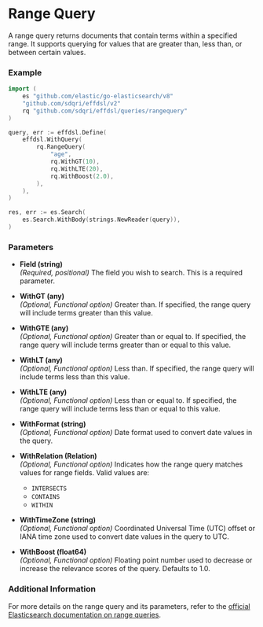 # Range Query

A range query returns documents that contain terms within a specified range. It supports querying for values that are greater than, less than, or between certain values.

### Example

```go
import (
	es "github.com/elastic/go-elasticsearch/v8"
	"github.com/sdqri/effdsl/v2"
	rq "github.com/sdqri/effdsl/queries/rangequery"
)

query, err := effdsl.Define(
    effdsl.WithQuery(
        rq.RangeQuery(
            "age",
            rq.WithGT(10),
            rq.WithLTE(20),
            rq.WithBoost(2.0),
        ),
    ),
)

res, err := es.Search(
    es.Search.WithBody(strings.NewReader(query)),
)
```

### Parameters

*   **Field (string)**  
    _(Required, positional)_ The field you wish to search. This is a required parameter.

*   **WithGT (any)**  
    _(Optional, Functional option)_ Greater than. If specified, the range query will include terms greater than this value.

*   **WithGTE (any)**  
    _(Optional, Functional option)_ Greater than or equal to. If specified, the range query will include terms greater than or equal to this value.

*   **WithLT (any)**  
    _(Optional, Functional option)_ Less than. If specified, the range query will include terms less than this value.

*   **WithLTE (any)**  
    _(Optional, Functional option)_ Less than or equal to. If specified, the range query will include terms less than or equal to this value.

*   **WithFormat (string)**  
    _(Optional, Functional option)_ Date format used to convert date values in the query.

*   **WithRelation (Relation)**  
    _(Optional, Functional option)_ Indicates how the range query matches values for range fields. Valid values are:
    *   `INTERSECTS`
    *   `CONTAINS`
    *   `WITHIN`

*   **WithTimeZone (string)**  
    _(Optional, Functional option)_ Coordinated Universal Time (UTC) offset or IANA time zone used to convert date values in the query to UTC.

*   **WithBoost (float64)**  
    _(Optional, Functional option)_ Floating point number used to decrease or increase the relevance scores of the query. Defaults to 1.0.

### Additional Information

For more details on the range query and its parameters, refer to the [official Elasticsearch documentation on range queries](https://www.elastic.co/guide/en/elasticsearch/reference/current/query-dsl-range-query.html).

